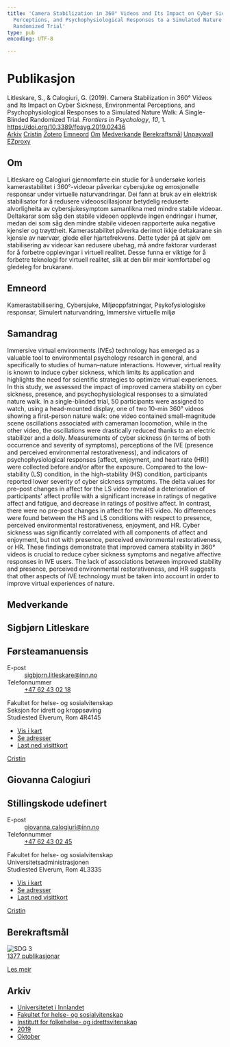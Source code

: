 ```yaml
---
title: 'Camera Stabilization in 360° Videos and Its Impact on Cyber Sickness, Environmental
  Perceptions, and Psychophysiological Responses to a Simulated Nature Walk: A Single-Blinded
  Randomized Trial'
type: pub
encoding: UTF-8

---
```

<h1>Publikasjon</h1>
<article id="csl-bib-container-YYNS9W2K" class="csl-bib-container">
  <div class="csl-bib-body"> <div class="csl-entry">Litleskare, S., &#38; Calogiuri, G. (2019). Camera Stabilization in 360° Videos and Its Impact on Cyber Sickness, Environmental Perceptions, and Psychophysiological Responses to a Simulated Nature Walk: A Single-Blinded Randomized Trial. <i>Frontiers in Psychology</i>, <i>10</i>, 1. <a href="https://doi.org/10.3389/fpsyg.2019.02436">https://doi.org/10.3389/fpsyg.2019.02436</a></div> </div>
  <div class="csl-bib-buttons">
    <a href="#taxonomy-article-YYNS9W2K" alt="archive" class="csl-bib-button">Arkiv</a>
    <a href="https://app.cristin.no/results/show.jsf?id=1742712" alt="Cristin" class="csl-bib-button">Cristin</a>
    <a href="http://zotero.org/groups/5881554/items/YYNS9W2K" alt="Zotero" class="csl-bib-button">Zotero</a>
    <a href="#keywords-article-YYNS9W2K" alt="keywords" class="csl-bib-button">Emneord</a>
    <a href="#about-article-YYNS9W2K" alt="about_pub" class="csl-bib-button">Om</a>
    <a href="#contributors-article-YYNS9W2K" alt="contributors" class="csl-bib-button">Medverkande</a>
    <a href="#sdg-article-YYNS9W2K" alt="sdg" class="csl-bib-button">Berekraftsmål</a>
    <a href="https://www.frontiersin.org/articles/10.3389/fpsyg.2019.02436/pdf" alt="Unpaywall" class="csl-bib-button">Unpaywall</a>
    <a href="https://www.frontiersin.org/articles/10.3389/fpsyg.2019.02436/pdf" alt="EZproxy" class="csl-bib-button">EZproxy</a>
  </div>
  <div id="csl-bib-meta-container-YYNS9W2K"></div>
</article>
<div id="csl-bib-meta-YYNS9W2K" class="csl-bib-meta">
  <article id="about-article-YYNS9W2K" class="about_pub-article">
    <h1>Om</h1>
    Litleskare og Calogiuri gjennomførte ein studie for å undersøke korleis kamerastabilitet i 360°-videoar påverkar cybersjuke og emosjonelle responsar under virtuelle naturvandringar. Dei fann at bruk av ein elektrisk stabilisator for å redusere videooscillasjonar betydelig reduserte alvorligheita av cybersjukesymptom samanlikna med mindre stabile videoar. Deltakarar som såg den stabile videoen opplevde ingen endringar i humør, medan dei som såg den mindre stabile videoen rapporterte auka negative kjensler og trøyttheit. Kamerastabilitet påverka derimot ikkje deltakarane sin kjensle av nærvær, glede eller hjartefrekvens. Dette tyder på at sjølv om stabilisering av videoar kan redusere ubehag, må andre faktorar vurderast for å forbetre opplevingar i virtuell realitet. Desse funna er viktige for å forbetre teknologi for virtuell realitet, slik at den blir meir komfortabel og gledeleg for brukarane.
  </article>
  <article id="keywords-article-YYNS9W2K" class="keywords-article">
    <h1>Emneord</h1>
    Kamerastabilisering, Cybersjuke, Miljøoppfatningar, Psykofysiologiske responsar, Simulert naturvandring, Immersive virtuelle miljø
  </article>
  <article id="abstract-article-YYNS9W2K" class="abstract-article">
    <h1>Samandrag</h1>
    Immersive virtual environments (IVEs) technology has emerged as a valuable tool to environmental psychology research in general, and specifically to studies of human–nature interactions. However, virtual reality is known to induce cyber sickness, which limits its application and highlights the need for scientific strategies to optimize virtual experiences. In this study, we assessed the impact of improved camera stability on cyber sickness, presence, and psychophysiological responses to a simulated nature walk. In a single-blinded trial, 50 participants were assigned to watch, using a head-mounted display, one of two 10-min 360° videos showing a first-person nature walk: one video contained small-magnitude scene oscillations associated with cameraman locomotion, while in the other video, the oscillations were drastically reduced thanks to an electric stabilizer and a dolly. Measurements of cyber sickness (in terms of both occurrence and severity of symptoms), perceptions of the IVE (presence and perceived environmental restorativeness), and indicators of psychophysiological responses [affect, enjoyment, and heart rate (HR)] were collected before and/or after the exposure. Compared to the low-stability (LS) condition, in the high-stability (HS) condition, participants reported lower severity of cyber sickness symptoms. The delta values for pre–post changes in affect for the LS video revealed a deterioration of participants’ affect profile with a significant increase in ratings of negative affect and fatigue, and decrease in ratings of positive affect. In contrast, there were no pre–post changes in affect for the HS video. No differences were found between the HS and LS conditions with respect to presence, perceived environmental restorativeness, enjoyment, and HR. Cyber sickness was significantly correlated with all components of affect and enjoyment, but not with presence, perceived environmental restorativeness, or HR. These findings demonstrate that improved camera stability in 360° videos is crucial to reduce cyber sickness symptoms and negative affective responses in IVE users. The lack of associations between improved stability and presence, perceived environmental restorativeness, and HR suggests that other aspects of IVE technology must be taken into account in order to improve virtual experiences of nature.
  </article>
  <article id="contributors-article-YYNS9W2K" class="contributors-article">
    <h1>Medverkande</h1>
    <div class="personas"> <div class="vrtx-hinn-person-card"> <div class="photo"> <i class="lar la-user-circle missing-person"></i> </div> <div class="info"> <hgroup><h1>Sigbjørn Litleskare</h1> <h2>Førsteamanuensis</h2> </hgroup><dl> <dt>E-post</dt> <dd> <a href="mailto:sigbjorn.litleskare@inn.no">sigbjorn.litleskare@inn.no</a> </dd> <dt>Telefonnummer</dt> <dd><a href="tel:+4762430218"> +47 62 43 02 18 </a></dd> </dl> <p> Fakultet for helse- og sosialvitenskap<br> Seksjon for idrett og kroppsøving<br> Studiested Elverum, Rom 4R4145 </p> <ul class="vrtx-hinn-links"> <li><a href="https://www.google.com/maps?q=60.88156,11.53723">Vis i kart</a></li> <li><a href="https://www.inn.no/finn-en-ansatt/sigbjorn-litleskare.html#vrtx-hinn-addresses">Se adresser</a></li> <li><a href="https://www.inn.no/finn-en-ansatt/sigbjorn-litleskare.html?vrtx=vcf">Last ned visittkort</a></li> </ul> </div> </div> <a href="https://app.cristin.no/persons/show.jsf?id=477352" alt="Cristin URL" class="personas-cristin">Cristin</a> </div> <div class="personas"> <div class="vrtx-hinn-person-card"> <div class="photo"> <i class="lar la-user-circle missing-person"></i> </div> <div class="info"> <hgroup><h1>Giovanna Calogiuri</h1> <h2>Stillingskode udefinert</h2> </hgroup><dl> <dt>E-post</dt> <dd> <a href="mailto:giovanna.calogiuri@inn.no">giovanna.calogiuri@inn.no</a> </dd> <dt>Telefonnummer</dt> <dd><a href="tel:+4762430245"> +47 62 43 02 45 </a></dd> </dl> <p> Fakultet for helse- og sosialvitenskap<br> Universitetsadministrasjonen<br> Studiested Elverum, Rom 4L3335 </p> <ul class="vrtx-hinn-links"> <li><a href="https://www.google.com/maps?q=60.88177,11.53669">Vis i kart</a></li> <li><a href="https://www.inn.no/finn-en-ansatt/giovanna-calogiuri.html#vrtx-hinn-addresses">Se adresser</a></li> <li><a href="https://www.inn.no/finn-en-ansatt/giovanna-calogiuri.html?vrtx=vcf">Last ned visittkort</a></li> </ul> </div> </div> <a href="https://app.cristin.no/persons/show.jsf?id=358086" alt="Cristin URL" class="personas-cristin">Cristin</a> </div>
  </article>
  <article id="sdg-article-YYNS9W2K" class="sdg-article">
    <h1>Berekraftsmål</h1>
    <div class="sdg-container"><div id="sdg3" class="sdg">
        <img src="{{< params subfolder >}}images/sdg/sdg03_nn.png" class="image" alt="SDG 3">
        <div class="sdg-overlay">
          <a href="{{< params subfolder >}}nn/archive/?sdg=3#archive" class="sdg-publication-count"><span>1377</span> publikasjonar</a>
          <p><a href="https://fn.no/om-fn/fns-baerekraftsmaal/god-helse-og-livskvalitet?lang=nno-NO" class="sdg-read-more">Les meir</a></p>
        </div>
      </div></div>
  </article>
  <article id="taxonomy-article-YYNS9W2K" class="taxonomy-article">
    <h1>Arkiv</h1>
    <ul>
      <li><a href="{{< params subfolder >}}nn/archive/?key=3DCRN523">Universitetet i Innlandet</a></li>
      <li><a href="{{< params subfolder >}}nn/archive/?key=IDKFS3MX">Fakultet for helse- og sosialvitenskap</a></li>
      <li><a href="{{< params subfolder >}}nn/archive/?key=FJXE3Z8X">Institutt for folkehelse- og idrettsvitenskap</a></li>
      <li><a href="{{< params subfolder >}}nn/archive/?key=MXF6ZEHK">2019</a></li>
      <li><a href="{{< params subfolder >}}nn/archive/?key=9FZBZQHK">Oktober</a></li>
    </ul>
  </article>
</div>
